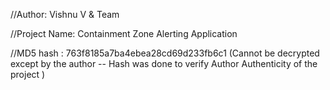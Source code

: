 //Author: Vishnu V & Team

//Project Name: Containment Zone Alerting Application

//MD5 hash : 763f8185a7ba4ebea28cd69d233fb6c1 (Cannot be decrypted except by the author -- Hash was done to verify Author Authenticity of the project )
